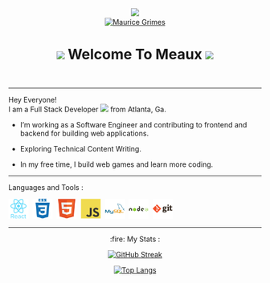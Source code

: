 <div id="header" align="center">
  <img src="https://media.giphy.com/media/W2KZgZo97jtC313Hn9/giphy.gif" width="400px"/>
</div>
<div align="center">
<a href="https://www.linkedin.com/in/mgrimesii/">
    <img src="https://img.shields.io/badge/LinkedIn-blue?style=for-the-badge&logo=linkedin&logoColor=white" alt="Maurice Grimes"/>
  </a>
</div>
<div align="center">
<h1><img src="https://media.giphy.com/media/vLlpbDafjgHystuJ0a/giphy.gif" width="30px"/> Welcome To Meaux <img src="https://media.giphy.com/media/hvRJCLFzcasrR4ia7z/giphy.gif" width="30px"/></h1>
<img src="https://komarev.com/ghpvc/?username=Meaux01&style=flat-square&color=blue" alt=""/>
</div>
<span><hr></span>
Hey Everyone! <br>
I am a Full Stack Developer <img src="https://media.giphy.com/media/WUlplcMpOCEmTGBtBW/giphy.gif" width="20px"> from Atlanta, Ga.

- I’m working as a Software Engineer and contributing to frontend and backend for building web applications.

- Exploring Technical Content Writing.

- In my free time, I build web games and learn more coding.

<span><hr></span>
Languages and Tools :
<div>

  <img src="https://github.com/devicons/devicon/blob/master/icons/react/react-original-wordmark.svg" title="React" alt="React" width="40" height="40"/>&nbsp;
  <img src="https://github.com/devicons/devicon/blob/master/icons/css3/css3-plain-wordmark.svg"  title="CSS3" alt="CSS" width="40" height="40"/>&nbsp;
  <img src="https://github.com/devicons/devicon/blob/master/icons/html5/html5-original.svg" title="HTML5" alt="HTML" width="40" height="40"/>&nbsp;
  <img src="https://github.com/devicons/devicon/blob/master/icons/javascript/javascript-original.svg" title="JavaScript" alt="JavaScript" width="40" height="40"/>&nbsp;
  <img src="https://github.com/devicons/devicon/blob/master/icons/mysql/mysql-original-wordmark.svg" title="MySQL"  alt="MySQL" width="40" height="40"/>&nbsp;
  <img src="https://github.com/devicons/devicon/blob/master/icons/nodejs/nodejs-original-wordmark.svg" title="NodeJS" alt="NodeJS" width="40" height="40"/>&nbsp;
  <img src="https://github.com/devicons/devicon/blob/master/icons/git/git-original-wordmark.svg" title="Git" alt="Git" width="40" height="40"/>
</div>

<span><hr></span>
<div align="center">
 :fire: My Stats :

[![GitHub Streak](http://github-readme-streak-stats.herokuapp.com?user=Meaux01&theme=dark&fire=DD2727)](https://git.io/streak-stats)

[![Top Langs](https://github-readme-stats.vercel.app/api/top-langs/?username=Meaux01&layout=compact&theme=vision-friendly-dark)](https://github.com/anuraghazra/github-readme-stats)

</div>